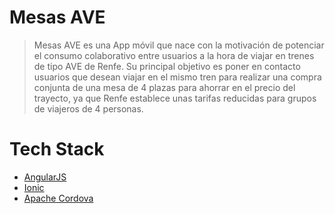 # Mesas AVE

> Mesas AVE es una App móvil que nace con la motivación de potenciar el consumo colaborativo entre usuarios a la hora de viajar en trenes de tipo AVE de Renfe. Su principal objetivo es poner en contacto usuarios que desean viajar en el mismo tren para realizar una compra conjunta de una mesa de 4 plazas para ahorrar en el precio del trayecto, ya que Renfe establece unas tarifas reducidas para grupos de viajeros de 4 personas.

# Tech Stack

* [AngularJS](https://angularjs.org/)
* [Ionic](https://ionicframework.com/)
* [Apache Cordova](https://cordova.apache.org/)
